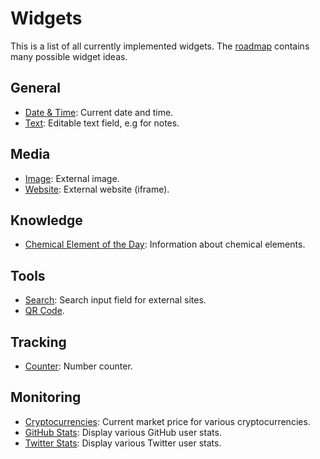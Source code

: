 # Widgets

This is a list of all currently implemented widgets. The [roadmap](../roadmap/README.md) contains many possible widget ideas.

## General

- [Date & Time](date-time.md): Current date and time.
- [Text](text.md): Editable text field, e.g for notes.

## Media

- [Image](image.md): External image.
- [Website](website.md): External website (iframe).

## Knowledge

- [Chemical Element of the Day](totd-chemical-elements.md): Information about chemical elements.

## Tools

- [Search](search.md): Search input field for external sites.
- [QR Code](qr-code.md).

## Tracking

- [Counter](counter.md): Number counter.

## Monitoring

- [Cryptocurrencies](cryptocurrencies.md): Current market price for various cryptocurrencies.
- [GitHub Stats](github-stats.md): Display various GitHub user stats.
- [Twitter Stats](twitter-stats.md): Display various Twitter user stats.
